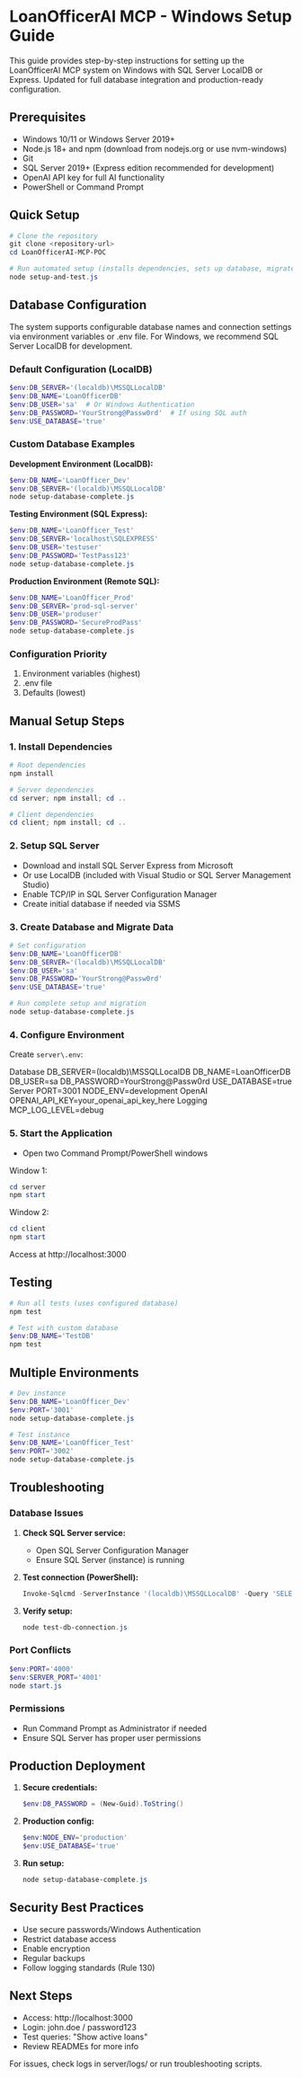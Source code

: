 # LoanOfficerAI MCP - Windows Setup Guide

This guide provides step-by-step instructions for setting up the LoanOfficerAI MCP system on Windows with SQL Server LocalDB or Express. Updated for full database integration and production-ready configuration.

## Prerequisites

- Windows 10/11 or Windows Server 2019+
- Node.js 18+ and npm (download from nodejs.org or use nvm-windows)
- Git
- SQL Server 2019+ (Express edition recommended for development)
- OpenAI API key for full AI functionality
- PowerShell or Command Prompt

## Quick Setup

```powershell
# Clone the repository
git clone <repository-url>
cd LoanOfficerAI-MCP-POC

# Run automated setup (installs dependencies, sets up database, migrates data, runs tests)
node setup-and-test.js
```

## Database Configuration

The system supports configurable database names and connection settings via environment variables or .env file. For Windows, we recommend SQL Server LocalDB for development.

### Default Configuration (LocalDB)

```powershell
$env:DB_SERVER='(localdb)\MSSQLLocalDB'
$env:DB_NAME='LoanOfficerDB'
$env:DB_USER='sa'  # Or Windows Authentication
$env:DB_PASSWORD='YourStrong@Passw0rd'  # If using SQL auth
$env:USE_DATABASE='true'
```

### Custom Database Examples

**Development Environment (LocalDB):**

```powershell
$env:DB_NAME='LoanOfficer_Dev'
$env:DB_SERVER='(localdb)\MSSQLLocalDB'
node setup-database-complete.js
```

**Testing Environment (SQL Express):**

```powershell
$env:DB_NAME='LoanOfficer_Test'
$env:DB_SERVER='localhost\SQLEXPRESS'
$env:DB_USER='testuser'
$env:DB_PASSWORD='TestPass123'
node setup-database-complete.js
```

**Production Environment (Remote SQL):**

```powershell
$env:DB_NAME='LoanOfficer_Prod'
$env:DB_SERVER='prod-sql-server'
$env:DB_USER='produser'
$env:DB_PASSWORD='SecureProdPass'
node setup-database-complete.js
```

### Configuration Priority

1. Environment variables (highest)
2. .env file
3. Defaults (lowest)

## Manual Setup Steps

### 1. Install Dependencies

```powershell
# Root dependencies
npm install

# Server dependencies
cd server; npm install; cd ..

# Client dependencies
cd client; npm install; cd ..
```

### 2. Setup SQL Server

- Download and install SQL Server Express from Microsoft
- Or use LocalDB (included with Visual Studio or SQL Server Management Studio)
- Enable TCP/IP in SQL Server Configuration Manager
- Create initial database if needed via SSMS

### 3. Create Database and Migrate Data

```powershell
# Set configuration
$env:DB_NAME='LoanOfficerDB'
$env:DB_SERVER='(localdb)\MSSQLLocalDB'
$env:DB_USER='sa'
$env:DB_PASSWORD='YourStrong@Passw0rd'
$env:USE_DATABASE='true'

# Run complete setup and migration
node setup-database-complete.js
```

### 4. Configure Environment

Create `server\.env`:

Database
DB_SERVER=(localdb)\MSSQLLocalDB
DB_NAME=LoanOfficerDB
DB_USER=sa
DB_PASSWORD=YourStrong@Passw0rd
USE_DATABASE=true
Server
PORT=3001
NODE_ENV=development
OpenAI
OPENAI_API_KEY=your_openai_api_key_here
Logging
MCP_LOG_LEVEL=debug

### 5. Start the Application

- Open two Command Prompt/PowerShell windows

Window 1:

```powershell
cd server
npm start
```

Window 2:

```powershell
cd client
npm start
```

Access at http://localhost:3000

## Testing

```powershell
# Run all tests (uses configured database)
npm test

# Test with custom database
$env:DB_NAME='TestDB'
npm test
```

## Multiple Environments

```powershell
# Dev instance
$env:DB_NAME='LoanOfficer_Dev'
$env:PORT='3001'
node setup-database-complete.js

# Test instance
$env:DB_NAME='LoanOfficer_Test'
$env:PORT='3002'
node setup-database-complete.js
```

## Troubleshooting

### Database Issues

1. **Check SQL Server service:**

   - Open SQL Server Configuration Manager
   - Ensure SQL Server (instance) is running

2. **Test connection (PowerShell):**

   ```powershell
   Invoke-Sqlcmd -ServerInstance '(localdb)\MSSQLLocalDB' -Query 'SELECT name FROM sys.databases' -Username sa -Password 'YourStrong@Passw0rd'
   ```

3. **Verify setup:**
   ```powershell
   node test-db-connection.js
   ```

### Port Conflicts

```powershell
$env:PORT='4000'
$env:SERVER_PORT='4001'
node start.js
```

### Permissions

- Run Command Prompt as Administrator if needed
- Ensure SQL Server has proper user permissions

## Production Deployment

1. **Secure credentials:**

   ```powershell
   $env:DB_PASSWORD = (New-Guid).ToString()
   ```

2. **Production config:**

   ```powershell
   $env:NODE_ENV='production'
   $env:USE_DATABASE='true'
   ```

3. **Run setup:**
   ```powershell
   node setup-database-complete.js
   ```

## Security Best Practices

- Use secure passwords/Windows Authentication
- Restrict database access
- Enable encryption
- Regular backups
- Follow logging standards (Rule 130)

## Next Steps

- Access: http://localhost:3000
- Login: john.doe / password123
- Test queries: "Show active loans"
- Review READMEs for more info

For issues, check logs in server/logs/ or run troubleshooting scripts.

